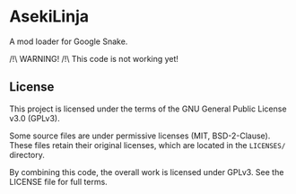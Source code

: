 # AsekiLinja

A mod loader for Google Snake.

/!\ WARNING! /!\ This code is not working yet!

## License

This project is licensed under the terms of the GNU General Public License v3.0 (GPLv3).

Some source files are under permissive licenses (MIT, BSD-2-Clause). These files retain their original licenses, which are located in the `LICENSES/` directory.

By combining this code, the overall work is licensed under GPLv3. See the LICENSE file for full terms.
